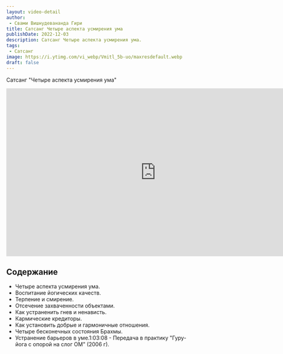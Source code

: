 ```yaml
---
layout: video-detail
author:
 - Свами Вишнудевананда Гири
title: Сатсанг Четыре аспекта усмирения ума
publishDate: 2022-12-03
description: Сатсанг Четыре аспекта усмирения ума. 
tags: 
 - Сатсанг
image: https://i.ytimg.com/vi_webp/Vmitl_5b-uo/maxresdefault.webp
draft: false
---
```


 Сатсанг "Четыре аспекта усмирения ума"

<iframe width="790" height="444" src="https://www.youtube.com/embed/Vmitl_5b-uo" frameborder="0" allowfullscreen=""></iframe> 

## Содержание

- Четыре аспекта усмирения ума. 
- Воспитание йогических качеств.
- Терпение и смирение.
- Отсечение захваченности объектами.
- Как устраненить гнев и ненависть.
- Кармические кредиторы.
- Как установить добрые и гармоничные отношения.
- Четыре бесконечных состояния Брахмы.
- Устранение барьеров в уме.1:03:08 - Передача в практику "Гуру-йога с опорой на слог ОМ" (2006 г).
